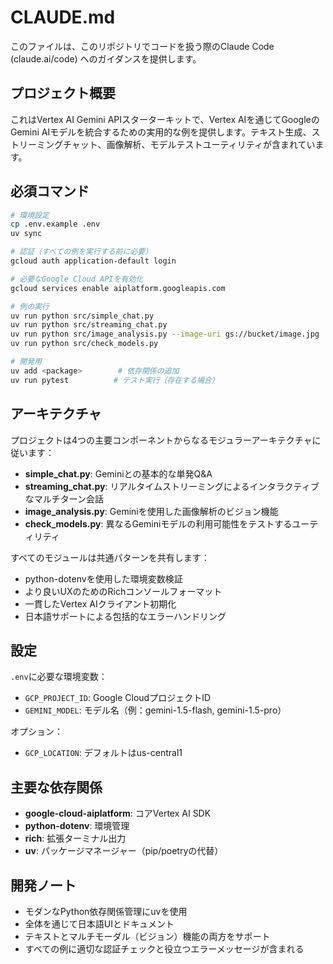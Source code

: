 # CLAUDE.md

このファイルは、このリポジトリでコードを扱う際のClaude Code (claude.ai/code) へのガイダンスを提供します。

## プロジェクト概要

これはVertex AI Gemini APIスターターキットで、Vertex AIを通じてGoogleのGemini AIモデルを統合するための実用的な例を提供します。テキスト生成、ストリーミングチャット、画像解析、モデルテストユーティリティが含まれています。

## 必須コマンド

```bash
# 環境設定
cp .env.example .env
uv sync

# 認証（すべての例を実行する前に必要）
gcloud auth application-default login

# 必要なGoogle Cloud APIを有効化
gcloud services enable aiplatform.googleapis.com

# 例の実行
uv run python src/simple_chat.py
uv run python src/streaming_chat.py
uv run python src/image_analysis.py --image-uri gs://bucket/image.jpg
uv run python src/check_models.py

# 開発用
uv add <package>        # 依存関係の追加
uv run pytest          # テスト実行（存在する場合）
```

## アーキテクチャ

プロジェクトは4つの主要コンポーネントからなるモジュラーアーキテクチャに従います：

- **simple_chat.py**: Geminiとの基本的な単発Q&A
- **streaming_chat.py**: リアルタイムストリーミングによるインタラクティブなマルチターン会話
- **image_analysis.py**: Geminiを使用した画像解析のビジョン機能
- **check_models.py**: 異なるGeminiモデルの利用可能性をテストするユーティリティ

すべてのモジュールは共通パターンを共有します：

- python-dotenvを使用した環境変数検証
- より良いUXのためのRichコンソールフォーマット
- 一貫したVertex AIクライアント初期化
- 日本語サポートによる包括的なエラーハンドリング

## 設定

`.env`に必要な環境変数：

- `GCP_PROJECT_ID`: Google CloudプロジェクトID
- `GEMINI_MODEL`: モデル名（例：gemini-1.5-flash, gemini-1.5-pro）

オプション：

- `GCP_LOCATION`: デフォルトはus-central1

## 主要な依存関係

- **google-cloud-aiplatform**: コアVertex AI SDK
- **python-dotenv**: 環境管理
- **rich**: 拡張ターミナル出力
- **uv**: パッケージマネージャー（pip/poetryの代替）

## 開発ノート

- モダンなPython依存関係管理にuvを使用
- 全体を通じて日本語UIとドキュメント
- テキストとマルチモーダル（ビジョン）機能の両方をサポート
- すべての例に適切な認証チェックと役立つエラーメッセージが含まれる